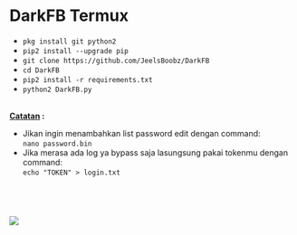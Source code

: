 # DarkFB Termux

<ul>
<li><code>pkg install git python2</code></li>
<li><code>pip2 install --upgrade pip</code></li>
<li><code>git clone https://github.com/JeelsBoobz/DarkFB</code></li>
<li><code>cd DarkFB</code></li>
<li><code>pip2 install -r requirements.txt</code></li>
<li><code>python2 DarkFB.py</code></li>
</ul>
<br />
<b><u>Catatan</u> :</b><br />
<ul>
<li>Jikan ingin menambahkan list password edit dengan command:<br />
<code>nano password.bin</code></li>
<li>Jika merasa ada log ya bypass saja lasungsung pakai tokenmu dengan command:<br />
<code>echo "<font fill='red'>TOKEN</font>" > login.txt</li>
</ul>
<br />
<img src="https://github.com/JeelsBoobz/DarkFB/raw/master/Screenshot_2019-06-20-01-07-15-667_com.termux.png" />
